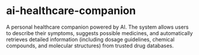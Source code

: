# ai-healthcare-companion
A personal healthcare companion powered by AI. The system allows users to describe their symptoms, suggests possible medicines, and automatically retrieves detailed information (including dosage guidelines, chemical compounds, and molecular structures) from trusted drug databases.
